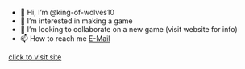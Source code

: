 - 👋 Hi, I’m @king-of-wolves10
- 👀 I’m interested in making a game
- 💞️ I’m looking to collaborate on a new game (visit website for info)
- 📫 How to reach me [E-Mail](mailto:safewrdg3rgreg@gmail.com)

[click to visit site](https://king-of-wolves10.github.io)


